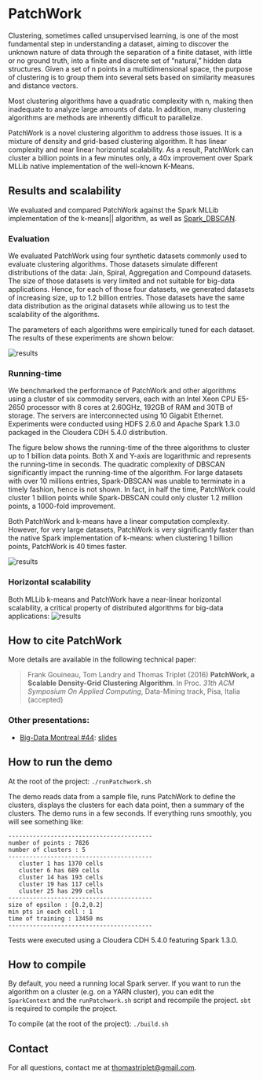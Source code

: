 # PatchWork

Clustering, sometimes called unsupervised learning, is one of the most fundamental step in understanding a dataset, aiming to discover the unknown nature of data through the separation of a finite dataset, with little or no ground truth, into a finite and discrete set of “natural,” hidden data structures. Given a set of n points in a multidimensional space, the purpose of clustering is to group them into several sets based on similarity measures and distance vectors.

Most clustering algorithms have a quadratic complexity with n, making then inadequate to analyze large amounts of data. In addition, many clustering algorithms are methods are inherently difficult to parallelize.

PatchWork is a novel clustering algorithm to address those issues. It is a mixture of density and grid-based clustering algorithm. It has linear complexity and near linear horizontal scalability. As a result, PatchWork can cluster a billion points in a few minutes only, a 40x improvement over Spark MLLib native implementation of the well-known K-Means.

## Results and scalability

We evaluated and compared PatchWork against the Spark MLLib implementation of the k-means|| algorithm, as well as [Spark_DBSCAN](https://github.com/alitouka/spark_dbscan). 

### Evaluation

We evaluated PatchWork using four synthetic datasets commonly used to evaluate clustering algorithms. Those datasets simulate different distributions of the data: Jain, Spiral, Aggregation and Compound datasets. The size of those datasets is very limited and not suitable for big-data applications. Hence, for each of those four datasets, we generated datasets of increasing size, up to 1.2 billion entries. Those datasets have the same data distribution as the original datasets while allowing us to test the scalability of the algorithms.

The parameters of each algorithms were empirically tuned for each dataset. The results of these experiments are shown below:

![results](https://raw.github.com/crim-ca/patchwork/master/doc/img/synthetic_data_results.png)

### Running-time

We benchmarked the performance of PatchWork and other algorithms using a cluster of six commodity servers, each with an Intel Xeon CPU E5-2650 processor with 8 cores at 2.60GHz, 192GB of RAM and 30TB of storage. The servers are interconnected using 10 Gigabit Ethernet. Experiments were conducted using HDFS 2.6.0 and Apache Spark 1.3.0 packaged in the Cloudera CDH 5.4.0 distribution.

The figure below shows the running-time of the three algorithms to cluster up to 1 billion data points. Both X and Y-axis are logarithmic and represents the running-time in seconds. The quadratic complexity of DBSCAN significantly impact the running-time of the algorithm. For large datasets with over 10 millions entries, Spark-DBSCAN was unable to terminate in a timely fashion, hence is not shown. In fact, in half the time, PatchWork could cluster 1 billion points while Spark-DBSCAN could only cluster 1.2 million points, a 1000-fold improvement.

Both PatchWork and k-means have a linear computation complexity. However, for very large datasets, PatchWork is very significantly faster than the native Spark implementation of k-means: when clustering 1 billion points, PatchWork is 40 times faster.

![results](https://raw.github.com/crim-ca/patchwork/master/doc/img/scalability_results.png)

### Horizontal scalability

Both MLLib k-means and PatchWork have a near-linear horizontal scalability, a critical property of distributed algorithms for big-data applications:
![results](https://raw.github.com/crim-ca/patchwork/master/doc/img/scalability_horizontal.png)


## How to cite PatchWork

More details are available in the following technical paper:

> Frank Gouineau, Tom Landry and Thomas Triplet (2016) **PatchWork, a Scalable Density-Grid Clustering Algorithm**. In Proc. *31th ACM Symposium On Applied Computing*, Data-Mining track, Pisa, Italia (accepted)

### Other presentations:
* [Big-Data Montreal #44](http://www.meetup.com/Big-Data-Montreal/events/227426150/?eventId=227426150): [slides](http://files.meetup.com/19123393/2016-01%20-%20BDM44%20-%20PatchWork.pdf)


## How to run the demo

At the root of the project:
``./runPatchwork.sh``

The demo reads data from a sample file, runs PatchWork to define the clusters, displays the clusters for each data point, then a summary of the clusters. The demo runs in a few seconds. If everything runs smoothly, you will see something like:

```
-----------------------------------------
number of points : 7826
number of clusters : 5
-----------------------------------------
   cluster 1 has 1370 cells
   cluster 6 has 689 cells
   cluster 14 has 193 cells
   cluster 19 has 117 cells
   cluster 25 has 299 cells
-----------------------------------------
size of epsilon : [0.2,0.2]
min pts in each cell : 1
time of training : 13450 ms
-----------------------------------------
```

Tests were executed using a Cloudera CDH 5.4.0 featuring Spark 1.3.0.

## How to compile

By default, you need a running local Spark server. If you want to run the algorithm on a cluster (e.g. on a YARN cluster), you can edit the ``SparkContext`` and the ``runPatchwork.sh`` script and recompile the project. ``sbt`` is required to compile the project.

To compile (at the root of the project): ``./build.sh``

## Contact

For all questions, contact me at thomastriplet@gmail.com.
